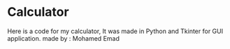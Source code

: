 # Calculator
Here is a code for my calculator, It was made in Python and Tkinter for GUI application.
made by : Mohamed Emad
